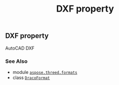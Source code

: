 ﻿---
title: DXF property
second_title: Aspose.3D for Python via .NET API References
description: 
type: docs
weight: 150
url: /aspose.threed.formats/dracoformat/dxf/
is_root: false
---

## DXF property


AutoCAD DXF

### See Also
* module [`aspose.threed.formats`](../../)
* class [`DracoFormat`](/3d/python-net/aspose.threed.formats/dracoformat)
